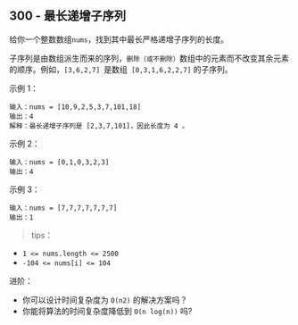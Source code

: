 ## 300 - 最长递增子序列
给你一个整数数组` nums `，找到其中最长严格递增子序列的长度。

子序列是由数组派生而来的序列，`删除（或不删除）`数组中的元素而不改变其余元素的顺序。例如，`[3,6,2,7] `是数组` [0,3,1,6,2,2,7]` 的子序列。

 
示例 1：
```
输入：nums = [10,9,2,5,3,7,101,18]
输出：4
解释：最长递增子序列是 [2,3,7,101]，因此长度为 4 。
```
示例 2：
```
输入：nums = [0,1,0,3,2,3]
输出：4
```
示例 3：
```
输入：nums = [7,7,7,7,7,7,7]
输出：1
``` 

>tips：
+ `1 <= nums.length <= 2500`
+ `-104 <= nums[i] <= 104`
 

进阶：
+ 你可以设计时间复杂度为 `O(n2)` 的解决方案吗？
+ 你能将算法的时间复杂度降低到 `O(n log(n))` 吗?